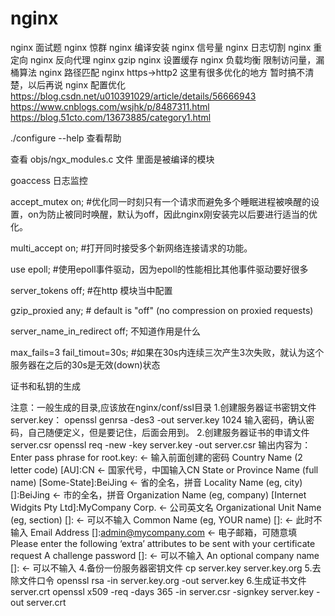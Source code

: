# nginx

nginx 面试题
nginx 惊群
nginx 编译安装
nginx 信号量
nginx 日志切割
nginx 重定向
nginx 反向代理
nginx gzip
nginx 设置缓存
nginx 负载均衡 限制访问量，漏桶算法
nginx 路径匹配
nginx https->http2  这里有很多优化的地方 暂时搞不清楚，以后再说
nginx 配置优化 https://blog.csdn.net/u010391029/article/details/56666943                        
              https://www.cnblogs.com/wsjhk/p/8487311.html
              https://blog.51cto.com/13673885/category1.html


./configure --help 查看帮助

查看 objs/ngx_modules.c 文件 里面是被编译的模块

goaccess 日志监控

accept_mutex on; #优化同一时刻只有一个请求而避免多个睡眠进程被唤醒的设置，on为防止被同时唤醒，默认为off，因此nginx刚安装完以后要进行适当的优化。

multi_accept on; #打开同时接受多个新网络连接请求的功能。

use epoll; #使用epoll事件驱动，因为epoll的性能相比其他事件驱动要好很多

server_tokens off; #在http 模块当中配置

gzip_proxied any; # default is "off" (no compression on proxied requests)

server_name_in_redirect off; 不知道作用是什么

max_fails=3 fail_timout=30s;   #如果在30s内连续三次产生3次失败，就认为这个服务器在之后的30s是无效(down)状态




证书和私钥的生成

注意：一般生成的目录,应该放在nginx/conf/ssl目录
1.创建服务器证书密钥文件 server.key：
openssl genrsa -des3 -out server.key 1024
输入密码，确认密码，自己随便定义，但是要记住，后面会用到。
2.创建服务器证书的申请文件 server.csr
openssl req -new -key server.key -out server.csr
输出内容为：
Enter pass phrase for root.key: ← 输入前面创建的密码 
Country Name (2 letter code) [AU]:CN ← 国家代号，中国输入CN 
State or Province Name (full name) [Some-State]:BeiJing ← 省的全名，拼音 
Locality Name (eg, city) []:BeiJing ← 市的全名，拼音 
Organization Name (eg, company) [Internet Widgits Pty Ltd]:MyCompany Corp. ← 公司英文名 
Organizational Unit Name (eg, section) []: ← 可以不输入 
Common Name (eg, YOUR name) []: ← 此时不输入 
Email Address []:admin@mycompany.com ← 电子邮箱，可随意填
Please enter the following ‘extra’ attributes 
to be sent with your certificate request 
A challenge password []: ← 可以不输入 
An optional company name []: ← 可以不输入
4.备份一份服务器密钥文件
cp server.key server.key.org
5.去除文件口令
openssl rsa -in server.key.org -out server.key
6.生成证书文件server.crt
openssl x509 -req -days 365 -in server.csr -signkey server.key -out server.crt

